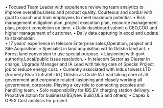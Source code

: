 •	Focused Team Leader with experience reviewing team analytics to improve overall  business and product quality. Courteous and cordial with goal to coach and train employees to meet maximum potential.
•	Risk management mitigation plan ,project execution plan, recource management plan, project completion on time.
•	Daily dashboard submit o CEO,COO and higher management of customer.
•	Daily data capturing in excel  and update to stakeholder.   
•	17 years’ experience in telecom Enterprise sales,Operation, project and Site Acquisition.
•	Specialist in land acquisition wrt to Odisha land act.
•	Forest land conversion to use special purpose.
•	Liasioning with govt authority.Local/public issue resolution.
•	In telecom Sector as Cluster In charge, Upgrade Manager and IA Lead with taking care of Special Project job to reduce energy cost.
•	Currently associated with Indus towers LTD (formerly Bharti Infratel Ltd.) Odisha as Circle IA Lead taking care of all government and corporate related liasioning and closely working all government, corporate. Playing a key role to connecting peoples and handling team.
•	Solo responsibility for IBS,EV charging station  delivery.
•	Proactive action for business(IBS,New  Build,ULS and others)
•	Capex & OPEX Cost analysis for project.
